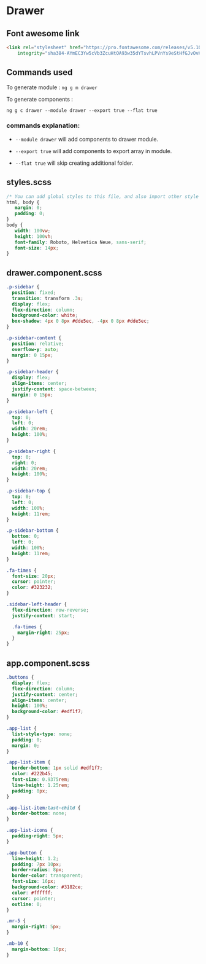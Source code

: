 # Drawer

## Font awesome link

```html
<link rel="stylesheet" href="https://pro.fontawesome.com/releases/v5.10.0/css/all.css"
    integrity="sha384-AYmEC3Yw5cVb3ZcuHtOA93w35dYTsvhLPVnYs9eStHfGJvOvKxVfELGroGkvsg+p" crossorigin="anonymous" />
```

## Commands used

To generate module : `ng g m drawer`

To generate components : 

`ng g c drawer --module drawer --export true --flat true`

### commands explanation:

 - `--module drawer` will add components to drawer module.

 - `--export true` will add components to export array in module.

 - `--flat true` will skip creating additional folder.

## styles.scss

 ```scss
/* You can add global styles to this file, and also import other style files */
html, body {
    margin: 0;
    padding: 0;
}
body {
    width: 100vw;
    height: 100vh;
    font-family: Roboto, Helvetica Neue, sans-serif;
    font-size: 14px;
}
 ```

## drawer.component.scss

```scss
.p-sidebar {
  position: fixed;
  transition: transform .3s;
  display: flex;
  flex-direction: column;
  background-color: white;
  box-shadow: 4px 0 8px #dde5ec, -4px 0 8px #dde5ec;
}

.p-sidebar-content {
  position: relative;
  overflow-y: auto;
  margin: 0 15px;
}

.p-sidebar-header {
  display: flex;
  align-items: center;
  justify-content: space-between;
  margin: 0 15px;
}

.p-sidebar-left {
  top: 0;
  left: 0;
  width: 20rem;
  height: 100%;
}

.p-sidebar-right {
  top: 0;
  right: 0;
  width: 20rem;
  height: 100%;
}

.p-sidebar-top {
  top: 0;
  left: 0;
  width: 100%;
  height: 11rem;
}

.p-sidebar-bottom {
  bottom: 0;
  left: 0;
  width: 100%;
  height: 11rem;
}

.fa-times {
  font-size: 20px;
  cursor: pointer;
  color: #323232;
}

.sidebar-left-header {
  flex-direction: row-reverse;
  justify-content: start;

  .fa-times {
    margin-right: 25px;
  }
}
```

## app.component.scss

```scss
.buttons {
  display: flex;
  flex-direction: column;
  justify-content: center;
  align-items: center;
  height: 100%;
  background-color: #edf1f7;
}

.app-list {
  list-style-type: none;
  padding: 0;
  margin: 0;
}

.app-list-item {
  border-bottom: 1px solid #edf1f7;
  color: #222b45;
  font-size: 0.9375rem;
  line-height: 1.25rem;
  padding: 8px;
}

.app-list-item:last-child {
  border-bottom: none;
}

.app-list-icons {
  padding-right: 5px;
}

.app-button {
  line-height: 1.2;
  padding: 7px 10px;
  border-radius: 8px;
  border-color: transparent;
  font-size: 16px;
  background-color: #3182ce;
  color: #ffffff;
  cursor: pointer;
  outline: 0;
}

.mr-5 {
  margin-right: 5px;
}

.mb-10 {
  margin-bottom: 10px;
}
```